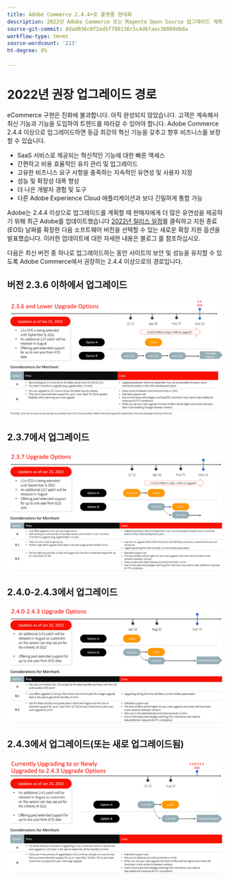 ```yaml
---
title: Adobe Commerce 2.4.4+로 플랫폼 현대화
description: 2022년 Adobe Commerce 또는 Magento Open Source 업그레이드 계획에 대한 권장 사항을 검토합니다.
source-git-commit: ddad036c0f2ed5f790136c5c4d6faec38069dbda
workflow-type: tm+mt
source-wordcount: '213'
ht-degree: 0%

---
```



# 2022년 권장 업그레이드 경로

eCommerce 구현은 진화에 불과합니다. 아직 완성되지 않았습니다. 고객은 계속해서 최신 기능과 기능을 도입하여 트렌드를 따라갈 수 있어야 합니다. Adobe Commerce 2.4.4 이상으로 업그레이드하면 동급 최강의 혁신 기능을 갖추고 향후 비즈니스를 보장할 수 있습니다.

- SaaS 서비스로 제공되는 혁신적인 기능에 대한 빠른 액세스
- 간편하고 비용 효율적인 유지 관리 및 업그레이드
- 고유한 비즈니스 요구 사항을 충족하는 지속적인 유연성 및 사용자 지정
- 성능 및 확장성 대폭 향상
- 더 나은 개발자 경험 및 도구
- 다른 Adobe Experience Cloud 애플리케이션과 보다 긴밀하게 통합 가능

Adobe는 2.4.4 이상으로 업그레이드를 계획할 때 판매자에게 더 많은 유연성을 제공하기 위해 최근 Adobe를 업데이트했습니다 [2022년 릴리스 일정](https://devdocs.magento.com/release/)를 클릭하고 지원 종료(EOS) 날짜를 확장한 다음 소프트웨어 버전을 선택할 수 있는 새로운 확장 지원 옵션을 발표했습니다. 이러한 업데이트에 대한 자세한 내용은 블로그 를 참조하십시오.

다음은 최신 버전 중 하나로 업그레이드하는 동안 사이트의 보안 및 성능을 유지할 수 있도록 Adobe Commerce에서 권장하는 2.4.4 이상으로의 경로입니다.

## 버전 2.3.6 이하에서 업그레이드

![](../../assets/upgrade-guide/2.3.6.png)

## 2.3.7에서 업그레이드

![](../../assets/upgrade-guide/2.3.7.png)

## 2.4.0-2.4.3에서 업그레이드

![](../../assets/upgrade-guide/2.4.0-2.4.3.png)

## 2.4.3에서 업그레이드(또는 새로 업그레이드됨)

![](../../assets/upgrade-guide/2.4.3.png)

